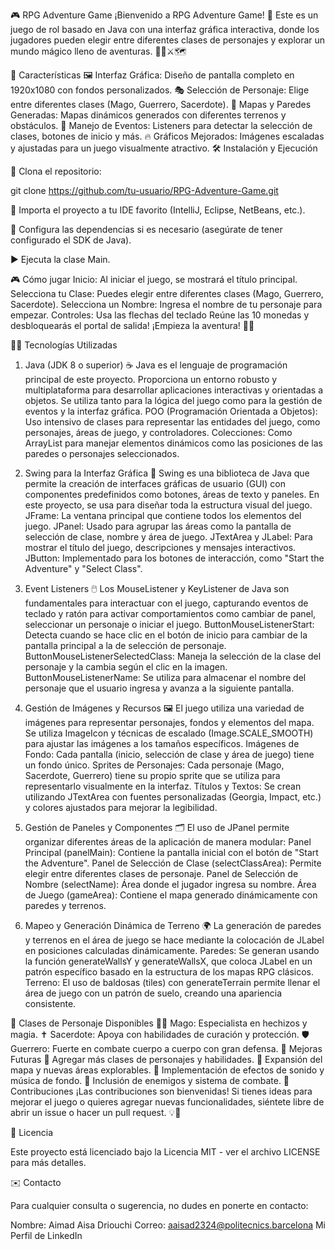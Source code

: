 🎮 RPG Adventure Game
¡Bienvenido a RPG Adventure Game! 🎉 Este es un juego de rol basado en Java con una interfaz gráfica interactiva, donde los jugadores pueden elegir entre diferentes clases de personajes y explorar un mundo mágico lleno de aventuras. 🧙‍♂️⚔️🗺️

🚀 Características
🖼️ Interfaz Gráfica: Diseño de pantalla completo en 1920x1080 con fondos personalizados.
🎭 Selección de Personaje: Elige entre diferentes clases (Mago, Guerrero, Sacerdote).
🏰 Mapas y Paredes Generadas: Mapas dinámicos generados con diferentes terrenos y obstáculos.
📜 Manejo de Eventos: Listeners para detectar la selección de clases, botones de inicio y más.
🔥 Gráficos Mejorados: Imágenes escaladas y ajustadas para un juego visualmente atractivo.
🛠️ Instalación y Ejecución

📁 Clona el repositorio:

git clone https://github.com/tu-usuario/RPG-Adventure-Game.git

🧩 Importa el proyecto a tu IDE favorito (IntelliJ, Eclipse, NetBeans, etc.).

🔧 Configura las dependencias si es necesario (asegúrate de tener configurado el SDK de Java).

▶️ Ejecuta la clase Main.

🎮 Cómo jugar
Inicio: Al iniciar el juego, se mostrará el título principal.
Selecciona tu Clase: Puedes elegir entre diferentes clases (Mago, Guerrero, Sacerdote).
Selecciona un Nombre: Ingresa el nombre de tu personaje para empezar.
Controles: Usa las flechas del teclado
Reúne las 10 monedas y desbloquearás el portal de salida!
¡Empieza la aventura! 🎲🚪


👨‍💻 Tecnologías Utilizadas
1. Java (JDK 8 o superior) ☕
Java es el lenguaje de programación principal de este proyecto. Proporciona un entorno robusto y multiplataforma para desarrollar aplicaciones interactivas y orientadas a objetos. Se utiliza tanto para la lógica del juego como para la gestión de eventos y la   interfaz gráfica.
  POO (Programación Orientada a Objetos): Uso intensivo de clases para representar las entidades del juego, como personajes, áreas de juego, y controladores.
  Colecciones: Como ArrayList para manejar elementos dinámicos como las posiciones de las paredes o personajes seleccionados.
2. Swing para la Interfaz Gráfica 🎨
Swing es una biblioteca de Java que permite la creación de interfaces gráficas de usuario (GUI) con componentes predefinidos como botones, áreas de texto y paneles. En este proyecto, se usa para diseñar toda la estructura visual del juego.
  JFrame: La ventana principal que contiene todos los elementos del juego.
  JPanel: Usado para agrupar las áreas como la pantalla de selección de clase, nombre y área de juego.
  JTextArea y JLabel: Para mostrar el título del juego, descripciones y mensajes interactivos. 
  JButton: Implementado para los botones de interacción, como "Start the Adventure" y "Select Class".

4. Event Listeners 🖱️
  Los MouseListener y KeyListener de Java son fundamentales para interactuar con el juego, capturando eventos de teclado y ratón para activar comportamientos como cambiar de panel, seleccionar un personaje o iniciar el juego.
  ButtonMouseListenerStart: Detecta cuando se hace clic en el botón de inicio para cambiar de la pantalla principal a la de selección de personaje.
  ButtonMouseListenerSelectedClass: Maneja la selección de la clase del personaje y la cambia según el clic en la imagen.
  ButtonMouseListenerName: Se utiliza para almacenar el nombre del personaje que el usuario ingresa y avanza a la siguiente pantalla.
  
5. Gestión de Imágenes y Recursos 🖼️
El juego utiliza una variedad de imágenes para representar personajes, fondos y elementos del mapa. Se utiliza ImageIcon y técnicas de escalado (Image.SCALE_SMOOTH) para ajustar las imágenes a los tamaños específicos.
  Imágenes de Fondo: Cada pantalla (inicio, selección de clase y área de juego) tiene un fondo único.
  Sprites de Personajes: Cada personaje (Mago, Sacerdote, Guerrero) tiene su propio sprite que se utiliza para representarlo visualmente en la interfaz.
  Títulos y Textos: Se crean utilizando JTextArea con fuentes personalizadas (Georgia, Impact, etc.) y colores ajustados para mejorar la legibilidad.

6. Gestión de Paneles y Componentes 🗂️
El uso de JPanel permite organizar diferentes áreas de la aplicación de manera modular:
  Panel Principal (panelMain): Contiene la pantalla inicial con el botón de "Start the Adventure".
  Panel de Selección de Clase (selectClassArea): Permite elegir entre diferentes clases de personaje.
  Panel de Selección de Nombre (selectName): Área donde el jugador ingresa su nombre.
  Área de Juego (gameArea): Contiene el mapa generado dinámicamente con paredes y terrenos.

7. Mapeo y Generación Dinámica de Terreno 🌍
La generación de paredes y terrenos en el área de juego se hace mediante la colocación de JLabel en posiciones calculadas dinámicamente.
  Paredes: Se generan usando la función generateWallsY y generateWallsX, que coloca JLabel en un patrón específico basado en la estructura de los mapas RPG clásicos.
  Terreno: El uso de baldosas (tiles) con generateTerrain permite llenar el área de juego con un patrón de suelo, creando una apariencia consistente.

🧙 Clases de Personaje Disponibles
🧙‍♂️ Mago: Especialista en hechizos y magia.
✝️ Sacerdote: Apoya con habilidades de curación y protección.
🛡️ Guerrero: Fuerte en combate cuerpo a cuerpo con gran defensa.
🚧 Mejoras Futuras
🎨 Agregar más clases de personajes y habilidades.
🏰 Expansión del mapa y nuevas áreas explorables.
🎵 Implementación de efectos de sonido y música de fondo.
🤖 Inclusión de enemigos y sistema de combate.
🤝 Contribuciones
¡Las contribuciones son bienvenidas! Si tienes ideas para mejorar el juego o quieres agregar nuevas funcionalidades, siéntete libre de abrir un issue o hacer un pull request. 💡🙌

📜 Licencia

Este proyecto está licenciado bajo la Licencia MIT - ver el archivo LICENSE para más detalles.

✉️ Contacto

Para cualquier consulta o sugerencia, no dudes en ponerte en contacto:

Nombre: Aimad Aisa Driouchi Correo: aaisad2324@politecnics.barcelona Mi Perfil de LinkedIn

